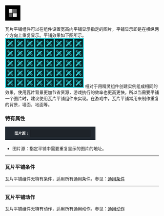 ![](564aca43996ed.png)

瓦片平铺组件可以在组件设置宽高内平铺显示指定的图片，平铺显示即是在横纵两个方向上重复显示。平铺效果如下图所示。
![](564aca433d465.png)
相对于用精灵组件创建实例组成相同的效果，使用瓦片背景更加节省资源，游戏执行的效率也更高更快。所以当需要平铺一个图片时，建议使用瓦片平铺组件来实现。在游戏中，瓦片平铺常用来制作重复的背景，墙面，地面等。

### 特有属性
![](564aca43750f1.png)
- 图片源：指定平铺中需要重复显示的图片的地址。

------------


### 瓦片平铺条件
瓦片平铺组件无特有条件，适用所有通用条件。参见：[通用条件](../../../../Lakeshore/manual/commonElements/conditions/)

------------


### 瓦片平铺动作
瓦片平铺组件无特有动作，适用所有通用动作。参见：[通用动作](../../../../Lakeshore/manual/commonElements/action/)